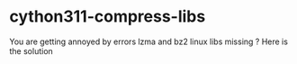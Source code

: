 # cython311-compress-libs


You are getting annoyed by errors lzma and bz2 linux libs missing ? Here is the solution
